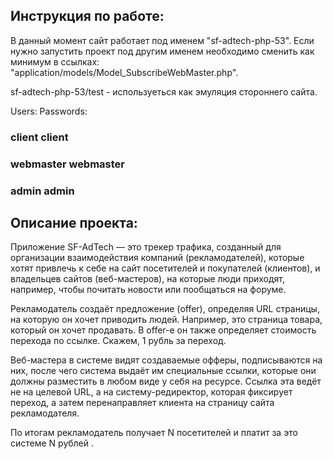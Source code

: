 ## Инструкция по работе:

В данный момент сайт работает под именем "sf-adtech-php-53".
Если нужно запустить проект под другим именем необходимо сменить как минимум в 
ссылках: "application/models/Model_SubscribeWebMaster.php".

sf-adtech-php-53/test - используеться как эмуляция стороннего сайта.

  Users:        Passwords:
### client    client
### webmaster webmaster
### admin     admin

## Описание проекта:

Приложение SF-AdTech — это трекер трафика, созданный для организации взаимодействия компаний (рекламодателей), которые хотят привлечь к себе на сайт посетителей и покупателей (клиентов), и владельцев сайтов (веб-мастеров), на которые люди приходят, например, чтобы почитать новости или пообщаться на форуме.

Рекламодатель создаёт предложение (offer), определяя URL страницы, на которую он хочет приводить людей. Например, это страница товара, который он хочет продавать. В offer-е он также определяет стоимость перехода по ссылке. Скажем, 1 рубль за переход.

Веб-мастера в системе видят создаваемые офферы, подписываются на них, после чего система выдаёт им специальные ссылки, которые они должны разместить в любом виде у себя на ресурсе. Ссылка эта ведёт не на целевой URL, а на систему-редиректор, которая фиксирует переход, а затем перенаправляет клиента на страницу сайта рекламодателя.

По итогам рекламодатель получает N посетителей и платит за это системе N рублей .